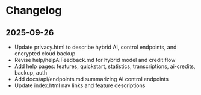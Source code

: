 # Changelog

## 2025-09-26

- Update privacy.html to describe hybrid AI, control endpoints, and encrypted cloud backup
- Revise help/helpAiFeedback.md for hybrid model and credit flow
- Add help pages: features, quickstart, statistics, transcriptions, ai-credits, backup, auth
- Add docs/api/endpoints.md summarizing AI control endpoints
- Update index.html nav links and feature descriptions
